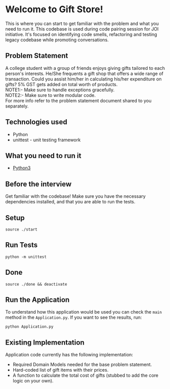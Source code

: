# Welcome to Gift Store!
This is where you can start to get familiar with the problem and what you need to run it.
This codebase is used during code pairing session for JOI initiative.
It's focused on identifying code smells, refactoring and testing legacy codebase while promoting conversations.

## Problem Statement
A college student with a group of friends enjoys giving gifts tailored to each person's interests. He/She frequents a gift shop that offers a wide range of transaction. Could you assist him/her in calculating his/her expenditure on gifts?
5% GST gets added on total worth of products.<br>
NOTE1:- Make sure to handle exceptions gracefully.<br>
NOTE2:- Make sure to write modular code.<br>
For more info refer to the problem statement document shared to you separately.

## Technologies used
- Python
- unittest - unit testing framework

## What you need to run it
- [Python3](https://www.python.org/download/releases/3.0/)

## Before the interview
Get familiar with the codebase! Make sure you have the necessary dependencies installed, and that you are able to run the tests.

## Setup
```console
source ./start
```

## Run Tests
```console
python -m unittest
```

## Done
```console
source ./done && deactivate
```

## Run the Application
To understand how this application would be used you can check the `main` method in the `Application.py`. If you want to see the results, run:
```console
python Application.py
```

## Existing Implementation
Application code currently has the following implementation:
- Required Domain Models needed for the base problem statement.
- Hard-coded list of gift items with their prices.
- A function to calculate the total cost of gifts (stubbed to add the core logic on your own).